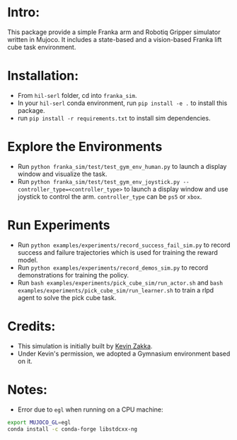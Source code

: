 # Intro:
This package provide a simple Franka arm and Robotiq Gripper simulator written in Mujoco.
It includes a state-based and a vision-based Franka lift cube task environment.

# Installation:
- From `hil-serl` folder, cd into `franka_sim`.
- In your `hil-serl` conda environment, run `pip install -e .` to install this package.
- run `pip install -r requirements.txt` to install sim dependencies.

# Explore the Environments
- Run `python franka_sim/test/test_gym_env_human.py` to launch a display window and visualize the task.
- Run `python franka_sim/test/test_gym_env_joystick.py --controller_type=<controller_type>` to launch a display window and use joystick to control the arm. `controller_type` can be `ps5` or `xbox`.

# Run Experiments
- Run `python examples/experiments/record_success_fail_sim.py` to record success and failure trajectories which is used for training the reward model.
- Run `python examples/experiments/record_demos_sim.py` to record demonstrations for training the policy.
- Run `bash examples/experiments/pick_cube_sim/run_actor.sh` and `bash examples/experiments/pick_cube_sim/run_learner.sh` to train a rlpd agent to solve the pick cube task.

# Credits:
- This simulation is initially built by [Kevin Zakka](https://kzakka.com/).
- Under Kevin's permission, we adopted a Gymnasium environment based on it.

# Notes:
- Error due to `egl` when running on a CPU machine:
```bash
export MUJOCO_GL=egl
conda install -c conda-forge libstdcxx-ng
```
